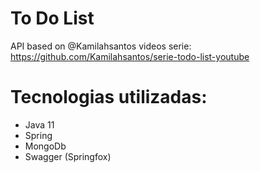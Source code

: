 # To Do List
API based on @Kamilahsantos videos serie: https://github.com/Kamilahsantos/serie-todo-list-youtube

# Tecnologias utilizadas:
* Java 11
* Spring
* MongoDb
* Swagger (Springfox)
